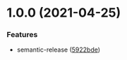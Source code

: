 # 1.0.0 (2021-04-25)


### Features

* semantic-release ([5922bde](https://github.com/rx-irc/bot-lastfm/commit/5922bdeac709cba29cde6cf3fe0d6efa4cc6ae52))

